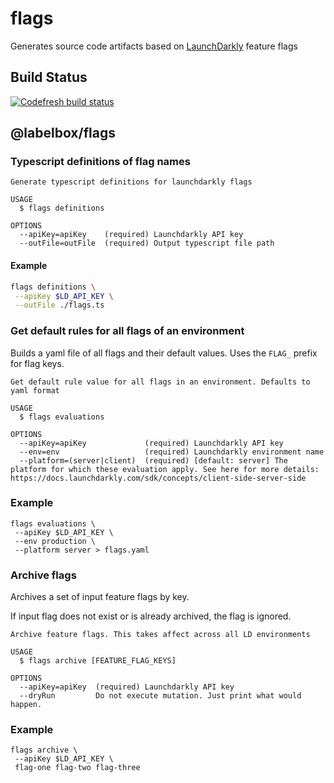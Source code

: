 # flags
Generates source code artifacts based on [LaunchDarkly](https://launchdarkly.com/) feature flags

## Build Status
[![Codefresh build status]( https://g.codefresh.io/api/badges/pipeline/labelbox/Miscellaneous%2Fflags?type=cf-1&key=eyJhbGciOiJIUzI1NiJ9.NWQzNzdlNjVmZWI4NjYzYzk4ZDgxMjIx.GwskoPRs5bgpPN9L4pAIr0UKTw5C2pbiQu5T-FtNRvM)]( https://g.codefresh.io/pipelines/edit/new/builds?id=62bb84fcafdeddcee90e9348&pipeline=flags&projects=Miscellaneous&projectId=62bb84d2afdeddd10d0e9347)

## @labelbox/flags

### Typescript definitions of flag names

```shell
Generate typescript definitions for launchdarkly flags

USAGE
  $ flags definitions

OPTIONS
  --apiKey=apiKey    (required) Launchdarkly API key
  --outFile=outFile  (required) Output typescript file path

```

#### Example

```bash
flags definitions \
 --apiKey $LD_API_KEY \
 --outFile ./flags.ts
```

### Get default rules for all flags of an environment

Builds a yaml file of all flags and their default values. Uses the `FLAG_` prefix for flag keys.

```
Get default rule value for all flags in an environment. Defaults to yaml format

USAGE
  $ flags evaluations

OPTIONS
  --apiKey=apiKey             (required) Launchdarkly API key
  --env=env                   (required) Launchdarkly environment name
  --platform=(server|client)  (required) [default: server] The platform for which these evaluation apply. See here for more details: https://docs.launchdarkly.com/sdk/concepts/client-side-server-side

```

### Example

```shell
flags evaluations \
 --apiKey $LD_API_KEY \
 --env production \
 --platform server > flags.yaml
```


### Archive flags

Archives a set of input feature flags by key.

If input flag does not exist or is already archived, the flag is ignored.

```
Archive feature flags. This takes affect across all LD environments

USAGE
  $ flags archive [FEATURE_FLAG_KEYS]

OPTIONS
  --apiKey=apiKey  (required) Launchdarkly API key
  --dryRun         Do not execute mutation. Just print what would happen.

```

### Example

```shell
flags archive \
 --apiKey $LD_API_KEY \
 flag-one flag-two flag-three
```
